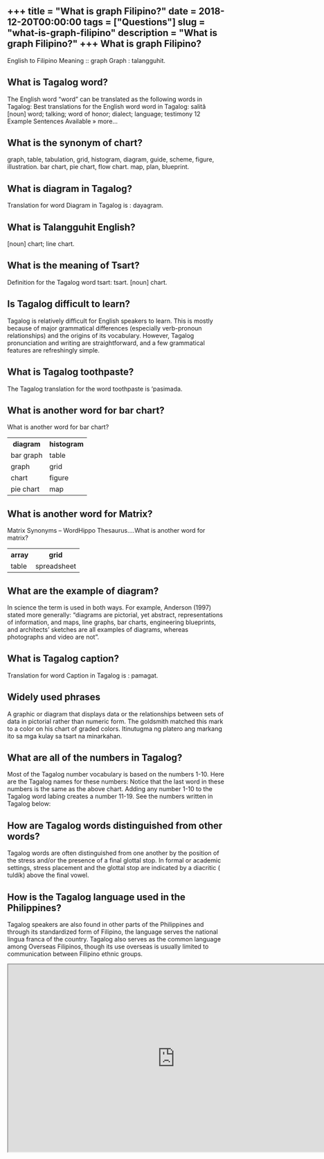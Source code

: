 +++
title = "What is graph Filipino?"
date = 2018-12-20T00:00:00
tags = ["Questions"]
slug = "what-is-graph-filipino"
description = "What is graph Filipino?"
+++
What is graph Filipino?
-----------------------

English to Filipino Meaning :: graph Graph : talangguhit.

What is Tagalog word?
---------------------

The English word “word” can be translated as the following words in Tagalog: Best translations for the English word word in Tagalog: salitâ \[noun\] word; talking; word of honor; dialect; language; testimony 12 Example Sentences Available » more…

What is the synonym of chart?
-----------------------------

graph, table, tabulation, grid, histogram, diagram, guide, scheme, figure, illustration. bar chart, pie chart, flow chart. map, plan, blueprint.

What is diagram in Tagalog?
---------------------------

Translation for word Diagram in Tagalog is : dayagram.

What is Talangguhit English?
----------------------------

\[noun\] chart; line chart.

What is the meaning of Tsart?
-----------------------------

Definition for the Tagalog word tsart: tsart. \[noun\] chart.

Is Tagalog difficult to learn?
------------------------------

Tagalog is relatively difficult for English speakers to learn. This is mostly because of major grammatical differences (especially verb-pronoun relationships) and the origins of its vocabulary. However, Tagalog pronunciation and writing are straightforward, and a few grammatical features are refreshingly simple.

What is Tagalog toothpaste?
---------------------------

The Tagalog translation for the word toothpaste is ‘pasimada.

What is another word for bar chart?
-----------------------------------

What is another word for bar chart?

<table><tr><th>diagram</th><th>histogram</th></tr><tr><td>bar graph</td><td>table</td></tr><tr><td>graph</td><td>grid</td></tr><tr><td>chart</td><td>figure</td></tr><tr><td>pie chart</td><td>map</td></tr></table>

What is another word for Matrix?
--------------------------------

Matrix Synonyms – WordHippo Thesaurus….What is another word for matrix?

<table><tr><th>array</th><th>grid</th></tr><tr><td>table</td><td>spreadsheet</td></tr></table>

What are the example of diagram?
--------------------------------

In science the term is used in both ways. For example, Anderson (1997) stated more generally: “diagrams are pictorial, yet abstract, representations of information, and maps, line graphs, bar charts, engineering blueprints, and architects’ sketches are all examples of diagrams, whereas photographs and video are not”.

What is Tagalog caption?
------------------------

Translation for word Caption in Tagalog is : pamagat.

Widely used phrases
-------------------

A graphic or diagram that displays data or the relationships between sets of data in pictorial rather than numeric form. The goldsmith matched this mark to a color on his chart of graded colors. Itinutugma ng platero ang markang ito sa mga kulay sa tsart na minarkahan.

What are all of the numbers in Tagalog?
---------------------------------------

Most of the Tagalog number vocabulary is based on the numbers 1-10. Here are the Tagalog names for these numbers: Notice that the last word in these numbers is the same as the above chart. Adding any number 1-10 to the Tagalog word labíng creates a number 11-19. See the numbers written in Tagalog below:

How are Tagalog words distinguished from other words?
-----------------------------------------------------

Tagalog words are often distinguished from one another by the position of the stress and/or the presence of a final glottal stop. In formal or academic settings, stress placement and the glottal stop are indicated by a diacritic ( tuldík) above the final vowel.

How is the Tagalog language used in the Philippines?
----------------------------------------------------

Tagalog speakers are also found in other parts of the Philippines and through its standardized form of Filipino, the language serves the national lingua franca of the country. Tagalog also serves as the common language among Overseas Filipinos, though its use overseas is usually limited to communication between Filipino ethnic groups.

<iframe allow="accelerometer; autoplay; clipboard-write; encrypted-media; gyroscope; picture-in-picture" allowfullscreen="" class="__youtube_prefs__  epyt-is-override  no-lazyload" data-no-lazy="1" data-origheight="433" data-origwidth="770" data-skipgform_ajax_framebjll="" height="433" id="_ytid_26016" loading="lazy" src="https://www.youtube.com/embed/IKjtHo5oCAo?enablejsapi=1&autoplay=0&cc_load_policy=0&cc_lang_pref=&iv_load_policy=1&loop=0&modestbranding=0&rel=1&fs=1&playsinline=0&autohide=2&theme=dark&color=red&controls=1&" title="YouTube player" width="770"></iframe>